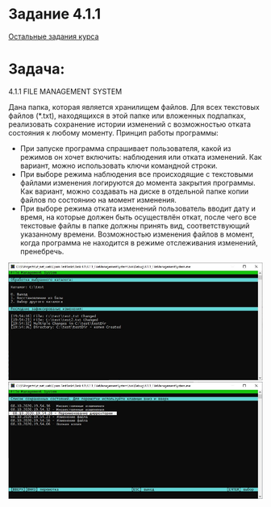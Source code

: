 # Задание 4.1.1

[Остальные задания курса](https://github.com/IgorBrv/xt_net_web "Остальные задания курса")

# Задача:

4.1.1	FILE MANAGEMENT SYSTEM

Дана папка, которая является хранилищем файлов. 
Для всех текстовых файлов (*.txt), находящихся в этой папке или вложенных подпапках, реализовать сохранение истории изменений с возможностью отката состояния к любому моменту.
Принцип работы программы:
- При запуске программа спрашивает пользователя, какой из режимов он хочет включить: наблюдения или отката изменений. Как вариант, можно использовать ключи командной строки.
- При выборе режима наблюдения все происходящие с текстовыми файлами изменения логируются до момента закрытия программы. Как вариант, можно создавать на диске в отдельной папке копии файлов по состоянию на момент изменения.
- При выборе режима отката изменений пользователь вводит дату и время, на которые должен быть осуществлён откат, после чего все текстовые файлы в папке должны принять вид, соответствующий указанному времени.
Возможностью изменения файлов в момент, когда программа не находится в режиме отслеживания изменений, пренебречь.


![preview](resources/fmtask1.jpg)
![preview](resources/fmtask2.jpg)